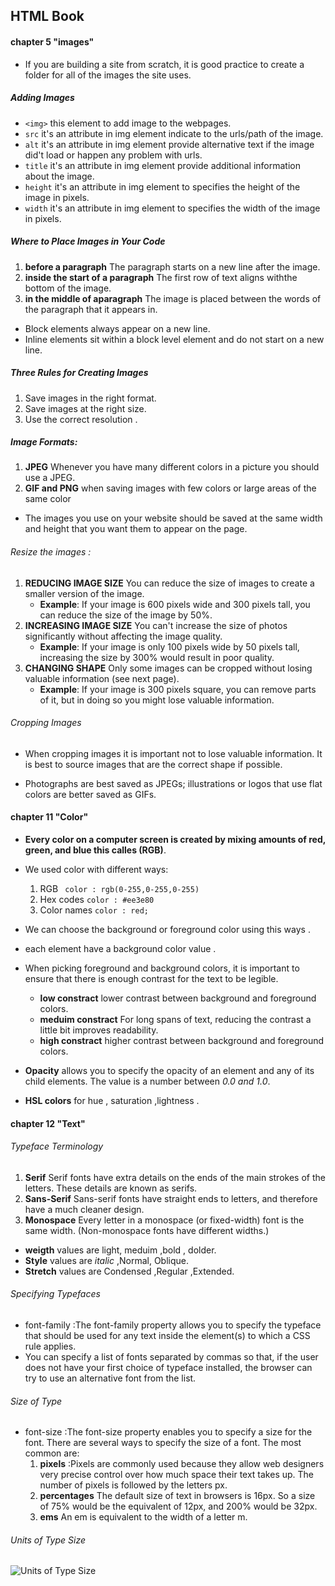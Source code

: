 ## HTML Book
#### chapter 5 "images"
* If you are building a site from scratch, it is good practice to create a folder for all of the images the site uses.
##### Adding Images 
* `<img>` this element to add image to the webpages.
* `src` it's an attribute in img element indicate to the urls/path of the image.
* `alt` it's an attribute in img element provide alternative text if the image did't load or happen any problem with urls.
* `title`  it's an attribute in img element provide additional information about the image.
* `height` it's an attribute in img element to specifies the height of the image in pixels.
* `width` it's an attribute in img element to specifies the width of the image in pixels.

##### Where to Place Images in Your Code
1. **before a paragraph** The paragraph starts on a new line after the image.
2. **inside the start of a paragraph** The first row of text aligns withthe bottom of the image.
3. **in the middle of aparagraph** The image is placed between the words of the paragraph that it appears in.


* Block elements always appear on a new line.
* Inline elements sit within a block level element and do not start on a new line.

##### Three Rules for Creating Images
1. Save images in the right format.
2. Save images at the right size.
3. Use the correct resolution .

##### Image Formats: 
1. **JPEG**  Whenever you have many different colors in a picture you should use a JPEG.
2. **GIF and PNG**  when saving images with few colors or large areas of the same color

* The images you use on your website should be saved at the same width and height that you want them to appear on the page.


###### Resize the images :
1. **REDUCING IMAGE SIZE** You can reduce the size of images to create a smaller version of the image.
     * **Example**: If your image is 600 pixels wide and 300 pixels tall, you can reduce the size of the image by 50%.
2. **INCREASING IMAGE SIZE** You can't increase the size of photos significantly without affecting the image quality.
     * **Example**: If your image is only 100 pixels wide by 50 pixels tall, increasing the size by 300% would result in poor quality.
3. **CHANGING SHAPE** Only some images can be cropped without losing valuable information (see next page).
     * **Example**: If your image is 300 pixels square, you can remove parts of it, but in doing so you might lose valuable information.


###### Cropping Images
* When cropping images it is important not to lose valuable information. It is best to source images that are the correct shape if possible.

* Photographs are best saved as JPEGs; illustrations or logos that use flat colors are better saved as GIFs.




#### chapter 11 "Color"
* **Every color on a computer screen is created by mixing amounts of red, green, and blue this calles (RGB)**.
* We used color with different ways:
     1. RGB ` color : rgb(0-255,0-255,0-255)` 
     2. Hex codes `color : #ee3e80`
     3. Color names `color : red;`

* We can choose the background or foreground color using this ways .
* each element have a background color value .
* When picking foreground and background colors, it is important to ensure that there is enough contrast for the text to be legible.
     * **low constract** lower contrast between background and foreground colors.
     * **meduim constract** For long spans of text, reducing the contrast a little bit improves readability.
     * **high constract** higher contrast between background and foreground colors.

* **Opacity** allows you to specify the opacity of an element and any of its child elements. The value is a number between *0.0 and 1.0*.

* **HSL colors** for hue , saturation ,lightness .



#### chapter 12 "Text" 
###### Typeface Terminology
1. **Serif** Serif fonts have extra details on the ends of the main strokes of the letters. These details are known as serifs.
2. **Sans-Serif** Sans-serif fonts have straight ends to letters, and therefore have a much cleaner design.
3. **Monospace** Every letter in a monospace (or fixed-width) font is the same width. (Non-monospace fonts have different widths.)

* **weigth** values are light, meduim ,bold , dolder.
* **Style** values are *italic* ,Normal, Oblique.
* **Stretch** values are Condensed ,Regular ,Extended.


###### Specifying Typefaces 

* font-family :The font-family property allows you to specify the typeface that should be used for any text inside the element(s) to which a CSS rule applies.
* You can specify a list of fonts separated by commas so that, if the user does not have your first choice of typeface installed, the browser can try to use an alternative font from the list.


###### Size of Type
* font-size :The font-size property enables you to specify a size for the font. There are several ways to specify the size of a font. The most common are:
     1. **pixels** :Pixels are commonly used because they allow web designers very precise control over how much space their text takes up. The number of pixels is followed by the letters px.
     2. **percentages** The default size of text in browsers is 16px. So a size of 75% would be the equivalent of 12px, and 200% would be 32px.
     3. **ems** An em is equivalent to the width of a letter m.

###### Units of Type Size
![Units of Type Size](size.png)